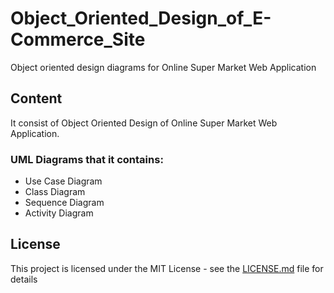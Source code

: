 # Object_Oriented_Design_of_E-Commerce_Site
Object oriented design diagrams for Online Super Market Web Application



## Content

It consist of Object Oriented Design of Online Super Market Web Application. 


### UML Diagrams that it contains:

*  Use Case Diagram
*  Class Diagram
*  Sequence Diagram
*  Activity Diagram


## License

This project is licensed under the MIT License - see the [LICENSE.md](LICENSE) file for details

